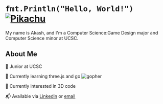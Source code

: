 # ```fmt.Println("Hello, World!")``` [![Pikachu](https://img.pokemondb.net/sprites/black-white/anim/normal/pikachu.gif)](https://pokemondb.net/pokedex/pikachu)
My name is Akash, and I'm a Computer Science:Game Design major and Computer Science minor at UCSC.
## About Me            

🏫 Junior at UCSC

🔭 Currently learning three.js and go ![gopher](https://raw.githubusercontent.com/egonelbre/gophers/master/animation/2bit-sprite/run.gif)

🌱 Currently interested in 3D code

📬 Available via [Linkedin](https://www.linkedin.com/in/abasu924/) or [email](mailto:abasu924@gmail.com) 
